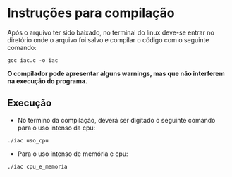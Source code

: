 # Instruções para compilação

  Após o arquivo ter sido baixado, no terminal do linux deve-se entrar no diretório onde o arquivo foi salvo e compilar o código com o seguinte comando: 

```gcc iac.c -o iac```

**O compilador pode apresentar alguns warnings, mas que não interferem na execução do programa.**

## Execução

* No termino da compilação, deverá ser digitado o seguinte comando para o uso intenso da cpu: 

```./iac uso_cpu```

* Para o uso intenso de memória e cpu:

```./iac cpu_e_memoria```
